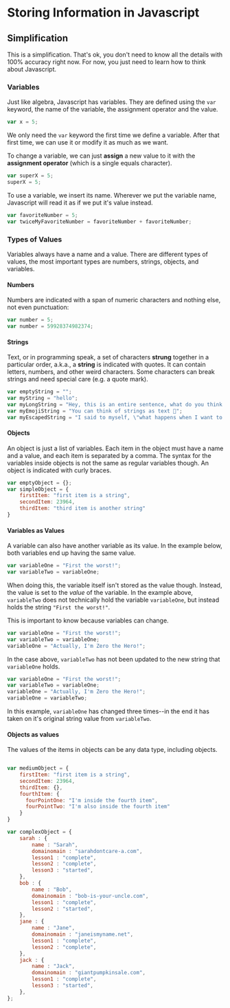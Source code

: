 # Storing Information in Javascript
## Simplification
This is a simplification. That's ok, you don't need to know all the details with 100% accuracy right now. For now, you just need to learn how to think about Javascript.

### Variables
Just like algebra, Javascript has variables. They are defined using the `var` keyword, the name of the variable, the assignment operator and the value.

``` javascript
var x = 5;
```

We only need the `var` keyword the first time we define a variable. After that first time, we can use it or modify it as much as we want.

To change a variable, we can just **assign** a new value to it with the **assignment operator** (which is a single equals character).

``` javascript
var superX = 5;
superX = 5;
```

To use a variable, we insert its name. Wherever we put the variable name, Javascript will read it as if we put it's value instead.

``` javascript
var favoriteNumber = 5;
var twiceMyFavoriteNumber = favoriteNumber + favoriteNumber;
```

### Types of Values
Variables always have a name and a value. There are different types of values, the most important types are numbers, strings, objects, and variables.

#### Numbers
Numbers are indicated with a span of numeric characters and nothing else, not even punctuation:

``` javascript
var number = 5;
var number = 59928374982374;
```

#### Strings
Text, or in programming speak, a set of characters **strung** together in a particular order, a.k.a., a **string** is indicated with quotes. It can contain letters, numbers, and other weird characters. Some characters can break strings and need special care (e.g. a quote mark).

``` javascript
var emptyString = "";
var myString = "hello";
var myLongString = "Hey, this is an entire sentence, what do you think about that?";
var myEmojiString = "You can think of strings as text 📝";
var myEscapedString = "I said to myself, \"what happens when I want to use quotes?\" but then I learned about escape characters.";
```

#### Objects
An object is just a list of variables. Each item in the object must have a name and a value, and each item is separated by a comma. The syntax for the variables inside objects is not the same as regular variables though. An object is indicated with curly braces.

``` javascript
var emptyObject = {};
var simpleObject = {
    firstItem: "first item is a string",
    secondItem: 23964,
    thirdItem: "third item is another string"
}
```

#### Variables as Values
A variable can also have another variable as its value. In the example below, both variables end up having the same value.

``` javascript
var variableOne = "First the worst!";
var variableTwo = variableOne;
```

When doing this, the variable itself isn't stored as the value though. Instead, the value is set to the *value* of the variable. In the example above, `variableTwo` does not technically hold the variable `variableOne`, but instead holds the string `"First the worst!"`.

This is important to know because variables can change. 

``` javascript
var variableOne = "First the worst!";
var variableTwo = variableOne;
variableOne = "Actually, I'm Zero the Hero!";
```

In the case above, `variableTwo` has not been updated to the new string that `variableOne` holds. 

``` javascript
var variableOne = "First the worst!";
var variableTwo = variableOne;
variableOne = "Actually, I'm Zero the Hero!";
variableOne = variableTwo;

```

In this example, `variableOne` has changed three times--in the end it has taken on it's original string value from `variableTwo`.

#### Objects as values
The values of the items in objects can be any data type, including objects.
``` javascript

var mediumObject = {
    firstItem: "first item is a string",
    secondItem: 23964,
    thirdItem: {},
    fourthItem: {
      fourPointOne: "I'm inside the fourth item",
      fourPointTwo: "I'm also inside the fourth item"
    }
}

var complexObject = {
    sarah : {
        name : "Sarah",
        domainomain : "sarahdontcare-a.com",
        lesson1 : "complete",
        lesson2 : "complete",
        lesson3 : "started",
    },
    bob : {
        name : "Bob",
        domainomain : "bob-is-your-uncle.com",
        lesson1 : "complete",
        lesson2 : "started",
    },
    jane : {
        name : "Jane",
        domainomain : "janeismyname.net",
        lesson1 : "complete",
        lesson2 : "complete",
    },
    jack : {
        name : "Jack",
        domainomain : "giantpumpkinsale.com",
        lesson1 : "complete",
        lesson3 : "started",
    },
};
```


